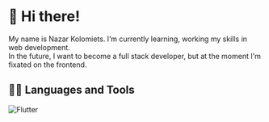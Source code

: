 # 👋 Hi there!

My name is Nazar Kolomiets. I’m currently learning, working my skills in web development. <br>
In the future, I want to become a full stack developer, but at the moment I'm fixated on the frontend.

## :man_technologist: Languages and Tools
![Flutter](https://img.shields.io/badge/-Flutter-161616?style=for-the-badge&logo=appveyor)

